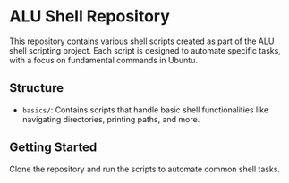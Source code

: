 # ALU Shell Repository
This repository contains various shell scripts created as part of the ALU shell scripting project. Each script is designed to automate specific tasks, with a focus on fundamental commands in Ubuntu.

## Structure
- `basics/`: Contains scripts that handle basic shell functionalities like navigating directories, printing paths, and more.

## Getting Started
Clone the repository and run the scripts to automate common shell tasks.

